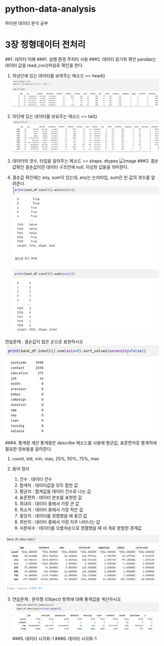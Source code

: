 # python-data-analysis
파이썬 데이터 분석 공부
# 3장 정형데이터 전처리
##1. 데이터 이해
###1. 실행 환경
   주피터 사용
###2. 데이티 읽기와 확인
    pandas는 데이터 값을 read_csv()파일로 확인을 한다.
1. 최상단에 있는 데이터를 보여주는 메소드 => head()
![image](uploads/3장/head메소드.PNG)

2. 하단에 있는 데이터를 보요주는 메소드 => tail()
![image](uploads/3장/tail메소드.PNG)
3. 데이터의 갯수, 타입을 알려주는 메소드 => shape, dtypes
![image](uploads/3장/shape,dtypes.PNG)
###3. 결손값확인
    결손값이란 데이터 구조안에 null, 이상한 값들을 의미한다.
1. 결손값 확인에는 any, sum이 있는데, any는 논리타입, sum은 빈 값의 갯수를 알려준다.
![image](uploads/3장/결손값.PNG)

연습문제 : 결손값이 많은 순으로 표현하시오
![image](uploads/3장/연습문제1.PNG)

###4. 통계량 계산
    통계량은 describe 메소드를 사용해 평균값, 표준편차등 통계적에 필요한 정보들을 알려준다.
1. count, std, min, max, 25%, 50%, 75%, max

2. 용어 정리
   1. 건수 : 데이터 건수
   2. 합계치 : 데이터값을 모두 합한 값
   3. 평균치 : 합계값을 데이터 건수로 나눈 값
   4. 표준편차 : 데이터 분포를 표현한 값
   5. 최대치 : 데이터 중에서 가장 큰 값
   6. 최소치 : 데이터 중에서 가장 작은 값
   7. 중앙치 : 데이터를 정렬했을 때 중간 값
   8. 최빈치 : 데이터 중에서 가장 자주 나타나는 값
   9. 사분위수 : 데이터를 오름차순으로 정렬했을 때 네 개로 분할한 경계값

![image](uploads/3장/통계값.PNG)
   
3. 연습문제 : 문자형 (Object) 항목에 대해 통계값을 계산하시오
![image](uploads/3장/연습문제2.PNG)
###5. 데이터 시각화-1
###6. 데이터 시각화-1